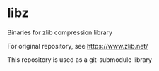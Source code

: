 # libz
 Binaries for zlib compression library


For original repository, see https://www.zlib.net/

This repository is used as a git-submodule library